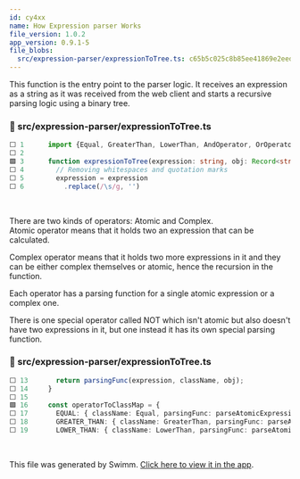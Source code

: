```yaml
---
id: cy4xx
name: How Expression parser Works
file_version: 1.0.2
app_version: 0.9.1-5
file_blobs:
  src/expression-parser/expressionToTree.ts: c65b5c025c8b85ee41869e2eed4ee1cde6cdf982
---
```


This function is the entry point to the parser logic. It receives an expression as a string as it was received from the web client and starts a recursive parsing logic using a binary tree.
<!-- NOTE-swimm-snippet: the lines below link your snippet to Swimm -->
### 📄 src/expression-parser/expressionToTree.ts
```typescript
⬜ 1      import {Equal, GreaterThan, LowerThan, AndOperator, OrOperator, NotOperator, Expression} from './expressionClasses';
⬜ 2      
🟩 3      function expressionToTree(expression: string, obj: Record<string, string>) : Expression {
⬜ 4        // Removing whitespaces and quotation marks
⬜ 5        expression = expression
⬜ 6          .replace(/\s/g, '')
```

<br/>

There are two kinds of operators: Atomic and Complex.  
Atomic operator means that it holds two an expression that can be calculated.

Complex operator means that it holds two more expressions in it and they can be either complex themselves or atomic, hence the recursion in the function.

Each operator has a parsing function for a single atomic expression or a complex one.

There is one special operator called NOT which isn't atomic but also doesn't have two expressions in it, but one instead it has its own special parsing function.
<!-- NOTE-swimm-snippet: the lines below link your snippet to Swimm -->
### 📄 src/expression-parser/expressionToTree.ts
```typescript
⬜ 13       return parsingFunc(expression, className, obj);
⬜ 14     }
⬜ 15     
🟩 16     const operatorToClassMap = {
⬜ 17       EQUAL: { className: Equal, parsingFunc: parseAtomicExpression },
⬜ 18       GREATER_THAN: { className: GreaterThan, parsingFunc: parseAtomicExpression },
⬜ 19       LOWER_THAN: { className: LowerThan, parsingFunc: parseAtomicExpression },
```

<br/>

This file was generated by Swimm. [Click here to view it in the app](https://app.swimm.io/repos/Z2l0aHViJTNBJTNBYmFja2VuZC1pbnRlcnZpZXclM0ElM0FzaGF1bGFtcmFu/docs/cy4xx).